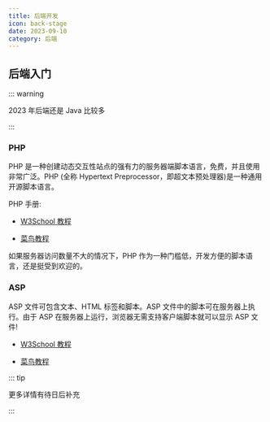 ```yaml
---
title: 后端开发
icon: back-stage
date: 2023-09-10
category: 后端
---
```


## 后端入门

::: warning

2023 年后端还是 Java 比较多

:::

### PHP

PHP 是一种创建动态交互性站点的强有力的服务器端脚本语言，免费，并且使用非常广泛。PHP (全称 Hypertext Preprocessor，即超文本预处理器)是一种通用开源脚本语言。

PHP 手册:

- [W3School 教程](http://www.w3school.com.cn/php/index.asp)

- [菜鸟教程](https://www.runoob.com/php/php-tutorial.html)

如果服务器访问数量不大的情况下，PHP 作为一种门槛低，开发方便的脚本语言，还是挺受到欢迎的。

### ASP

ASP 文件可包含文本、HTML 标签和脚本。ASP 文件中的脚本可在服务器上执行。由于 ASP 在服务器上运行，浏览器无需支持客户端脚本就可以显示 ASP 文件!

- [W3School 教程](http://www.w3school.com.cn/asp/index.asp)

- [菜鸟教程](https://www.runoob.com/asp/asp-tutorial.html)

::: tip

更多详情有待日后补充

:::
